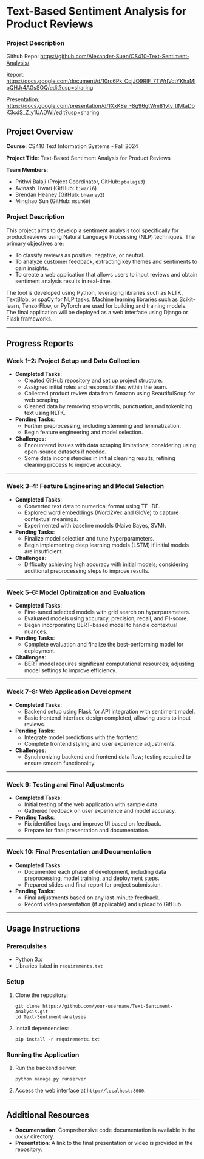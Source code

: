 # Text-Based Sentiment Analysis for Product Reviews


### Project Description
Github Repo: https://github.com/Alexander-Suen/CS410-Text-Sentiment-Analysis/

Report: https://docs.google.com/document/d/10rc6Pk_CcjJO9RlF_7TWrIVctYKhaMIpQHJr4AGsSOQ/edit?usp=sharing

Presentation: https://docs.google.com/presentation/d/1XxK8e_-8g96gtWm81ytv_tIMtaDbK3cdS_Z_y1UADWI/edit?usp=sharing

## Project Overview

**Course**: CS410 Text Information Systems - Fall 2024 

**Project Title**: Text-Based Sentiment Analysis for Product Reviews

**Team Members**:

- Prithvi Balaji (Project Coordinator, GitHub: `pbalaji3`)
- Avinash Tiwari (GitHub: `tiwari6`)
- Brendan Heaney (GitHub: `bheaney2`)
- Minghao Sun (GitHub: `msun60`)


### Project Description

This project aims to develop a sentiment analysis tool specifically for product reviews using Natural Language Processing (NLP) techniques. The primary objectives are:

- To classify reviews as positive, negative, or neutral.
- To analyze customer feedback, extracting key themes and sentiments to gain insights.
- To create a web application that allows users to input reviews and obtain sentiment analysis results in real-time.

The tool is developed using Python, leveraging libraries such as NLTK, TextBlob, or spaCy for NLP tasks. Machine learning libraries such as Scikit-learn, TensorFlow, or PyTorch are used for building and training models. The final application will be deployed as a web interface using Django or Flask frameworks.

------

## Progress Reports

### Week 1–2: Project Setup and Data Collection

- **Completed Tasks**:
  - Created GitHub repository and set up project structure.
  - Assigned initial roles and responsibilities within the team.
  - Collected product review data from Amazon using BeautifulSoup for web scraping.
  - Cleaned data by removing stop words, punctuation, and tokenizing text using NLTK.
- **Pending Tasks**:
  - Further preprocessing, including stemming and lemmatization.
  - Begin feature engineering and model selection.
- **Challenges**:
  - Encountered issues with data scraping limitations; considering using open-source datasets if needed.
  - Some data inconsistencies in initial cleaning results; refining cleaning process to improve accuracy.

------

### Week 3–4: Feature Engineering and Model Selection

- **Completed Tasks**:
  - Converted text data to numerical format using TF-IDF.
  - Explored word embeddings (Word2Vec and GloVe) to capture contextual meanings.
  - Experimented with baseline models (Naive Bayes, SVM).
- **Pending Tasks**:
  - Finalize model selection and tune hyperparameters.
  - Begin implementing deep learning models (LSTM) if initial models are insufficient.
- **Challenges**:
  - Difficulty achieving high accuracy with initial models; considering additional preprocessing steps to improve results.

------

### Week 5–6: Model Optimization and Evaluation

- **Completed Tasks**:
  - Fine-tuned selected models with grid search on hyperparameters.
  - Evaluated models using accuracy, precision, recall, and F1-score.
  - Began incorporating BERT-based model to handle contextual nuances.
- **Pending Tasks**:
  - Complete evaluation and finalize the best-performing model for deployment.
- **Challenges**:
  - BERT model requires significant computational resources; adjusting model settings to improve efficiency.

------

### Week 7–8: Web Application Development

- **Completed Tasks**:
  - Backend setup using Flask for API integration with sentiment model.
  - Basic frontend interface design completed, allowing users to input reviews.
- **Pending Tasks**:
  - Integrate model predictions with the frontend.
  - Complete frontend styling and user experience adjustments.
- **Challenges**:
  - Synchronizing backend and frontend data flow; testing required to ensure smooth functionality.

------

### Week 9: Testing and Final Adjustments

- **Completed Tasks**:
  - Initial testing of the web application with sample data.
  - Gathered feedback on user experience and model accuracy.
- **Pending Tasks**:
  - Fix identified bugs and improve UI based on feedback.
  - Prepare for final presentation and documentation.

------

### Week 10: Final Presentation and Documentation

- **Completed Tasks**:
  - Documented each phase of development, including data preprocessing, model training, and deployment steps.
  - Prepared slides and final report for project submission.
- **Pending Tasks**:
  - Final adjustments based on any last-minute feedback.
  - Record video presentation (if applicable) and upload to GitHub.

------

## Usage Instructions

### Prerequisites

- Python 3.x
- Libraries listed in `requirements.txt`

### Setup

1. Clone the repository:

   ```
   git clone https://github.com/your-username/Text-Sentiment-Analysis.git
   cd Text-Sentiment-Analysis
   ```

2. Install dependencies:

   ```
   pip install -r requirements.txt
   ```

### Running the Application

1. Run the backend server:

   ```
   python manage.py runserver
   ```

2. Access the web interface at `http://localhost:8000`.

------

## Additional Resources

- **Documentation**: Comprehensive code documentation is available in the `docs/` directory.
- **Presentation**: A link to the final presentation or video is provided in the repository.
